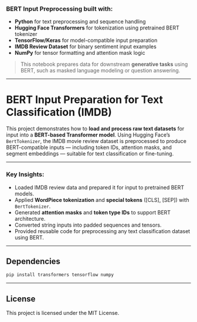 ### BERT Input Preprocessing built with:  
- **Python** for text preprocessing and sequence handling  
- **Hugging Face Transformers** for tokenization using pretrained BERT tokenizer  
- **TensorFlow/Keras** for model-compatible input preparation  
- **IMDB Review Dataset** for binary sentiment input examples  
- **NumPy** for tensor formatting and attention mask logic  

> This notebook prepares data for downstream **generative tasks** using BERT, such as masked language modeling or question answering.

---

# BERT Input Preparation for Text Classification (IMDB)


This project demonstrates how to **load and process raw text datasets** for input into a **BERT-based Transformer model**. Using Hugging Face’s `BertTokenizer`, the IMDB movie review dataset is preprocessed to produce BERT-compatible inputs — including token IDs, attention masks, and segment embeddings — suitable for text classification or fine-tuning.

---

### **Key Insights:**  
- Loaded IMDB review data and prepared it for input to pretrained BERT models.  
- Applied **WordPiece tokenization** and **special tokens** ([CLS], [SEP]) with `BertTokenizer`.  
- Generated **attention masks** and **token type IDs** to support BERT architecture.  
- Converted string inputs into padded sequences and tensors.  
- Provided reusable code for preprocessing any text classification dataset using BERT.

---

## Dependencies

```bash
pip install transformers tensorflow numpy
```

---

## License

This project is licensed under the MIT License.

